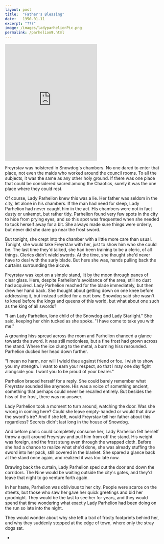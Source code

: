 ```yaml
---
layout: post
title:  "Father's Blessing"
date:   1950-01-11
excerpt: "???"
image: /images/ladyparhelionPic.png
permalink: /parhelion9.html
---
```

<iframe src="https://open.spotify.com/embed/playlist/2AM47ieDhJBsT3wYd3W0wq" width="300" height="380" frameborder="0" allowtransparency="true" allow="encrypted-media"></iframe>

Freyrstav was holstered in Snowdog's chambers. No one dared to enter that place, not even the maids who worked around the council rooms. To all the subjects, it was the same as any other holy ground. If there was one place that could be considered sacred among the Chaotics, surely it was the one place where they could rest.

Of course, Lady Parhelion knew this was a lie. Her father was seldom in the city, let alone in his chambers. If the man had need for sleep, Lady Parhelion had never caught him in the act. His chambers were not in fact dusty or unkempt, but rather tidy. Parhelion found very few spots in the city to hide from prying eyes, and so this spot was frequented when she needed to tuck herself away for a bit. She always made sure things were orderly, but never did she dare go near the frost sword.

But tonight, she crept into the chamber with a little more care than usual. Tonight, she would take Freyrstav with her, just to show him who she could be. The last time they'd talked, she had been training to be a cleric, of all things. Clerics didn't wield swords. At the time, she thought she'd never have to deal with the surly blade. But here she was, hands pulling back the curtains surrounding the alcove.

Freyrstav was kept on a simple stand, lit by the moon through panes of clear glass. Here, despite Parhelion's avoidance of the area, still no dust had acquired. Lady Parhelion reached for the blade immediately, but then drew her hand back. She thought about getting down on one knee before addressing it, but instead settled for a curt bow. Snowdog said she wasn't to kneel before the kings and queens of this world, but what about one such as the king of all swords?

"I am Lady Parhelion, lone child of the Snowdog and Lady Starlight." She said, keeping her chin tucked as she spoke. "I have come to take you with me."

A groaning hiss spread across the room and Parhelion chanced a glance towards the sword. It was still motionless, but a fine frost had grown across the stand. Where the ice clung to the metal, a burning hiss resounded. Parhelion ducked her head down further.

"I mean no harm, nor will I wield thee against friend or foe. I wish to show you my strength. I want to earn your respect, so that I may one day fight alongside you. I want you to be proud of your bearer."

Parhelion braced herself for a reply. She could barely remember what Freyrstav sounded like anymore. His was a voice of something ancient, something that perhaps could never be recalled entirely. But besides the hiss of the frost, there was no answer.

Lady Parhelion took a moment to turn around, watching the door. Was she wrong in coming here? Could she leave empty-handed or would that draw the sword's ire? And if she left, would Freyrstav tell her father about this regardless? Secrets didn't last long in the house of Snowdog.

And before panic could completely consume her, Lady Parhelion felt herself throw a quilt around Freyrstav and pull him from off the stand. His weight was foreign, and the frost stung even through the wrapped cloth. Before she had a chance to realize what she'd done, she was already stuffing the sword into her pack, still covered in the blanket. She spared a glance back at the stand once again, and realized it was too late now.

Drawing back the curtain, Lady Parhelion sped out the door and down the corridors. The Nine would be waiting outside the city's gates, and they'd leave that night to go venture forth again.

In her haste, Parhelion was oblivious to her city. People were scarce on the streets, but those who saw her gave her quick greetings and bid her goodnight. They would be the last to see her for years, and they would spend that time wondering what exactly Lady Parhelion had been doing on the run so late into the night. 

They would wonder about why she left a trail of frosty footprints behind her, and why they suddenly stopped at the edge of town, where only the stray dogs sat.


 
 
 
 
 
 
 
 
 
 
 
 
 
 
 
 
- 
  
  
  
  
  
  
 
 
 
 
 
 
 
 
 
 
 
 
 
 
 
 
 
 
 
 
 
 
